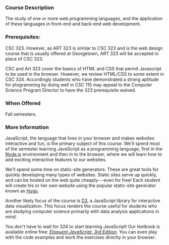 ### Course Description

The study of one or more web programming languages, and the application of 
these languages in front-end and back-end web development.

### Prerequisites:

CSC 323.  However, as ART 323 is similar to CSC 323 and is the web design 
course that is usually offered at Georgetown, ART 323 will be accepted in 
place of CSC 323.

CSC and Art 323 cover the basics of HTML and CSS that permit
Javascript to be used in the browser.  However, we review HTML/CSS to some extent in CSC 324.  Accordingly students who have demonstrated a strong aptitude for ptogramming by doing well in CSC 115 may appeal to the Computer Science Program Director to have the 323 prerequisite waived.

### When Offered

Fall semesters.

### More Information

JavaScript, the language that lives in your browser and makes websites interactive
and fun, is the primary subject of this course.  We'll spend most of the semester
learning JavaScript as a programming language, first in the [Node.js](https://nodejs.org/en/) environment and then in 
to the browser, where we will learn how to add exciting interactive features to our websites.

We'll spend some time on static-site generators.  These are great tools for quickly
developing many types of websites.  Static sites serve up quickly, and can be hosted
on the web quite cheaply---even for free!  Each student will create his or her own website using the popular static-site generator known as [Hugo](https://gohugo.io/).

Another likely focus of the course is [D3](https://d3js.org/), a JavaScript library for interactive data visualization.  This focus renders the course useful for students who are studying computer science primarily with data analysis applications in mind.

You don't have to wait for 324 to start learning JavaScript!  Our textbook is available online free:  [*Eloquent JavaScript, 3rd Edition*](https://eloquentjavascript.net/).  You can even play with the code examples and work the exercises directly in your browser.